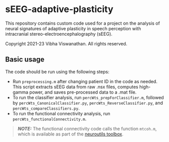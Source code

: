 # sEEG-adaptive-plasticity

This repository contains custom code used for a project on the analysis of neural signatures of adaptive plasticity in speech perception with intracranial stereo-electroencephalography (sEEG).

Copyright 2021-23 Vibha Viswanathan. All rights reserved.

## Basic usage

The code should be run using the following steps: 

- Run ```preprocessing.m``` after changing patient ID in the code as needed. This script extracts sEEG data from raw .nsx files, computes high-gamma power, and saves pre-processed data to a .mat file.
- To run the classifier analysis, run ```percWts_prepForClassifier.m```, followed by ```percWts_CanonicalClassifier.py```, ```percWts_ReverseClassifier.py```, and ```percWts_compareClassifiers.py```.
- To run the functional connectivity analysis, run ```percWts_functionalConnectivity.m```.


> **_NOTE:_** The functional connectivity code calls the function ```mtcoh.m```, which is available as part of the [neuroutils toolbox](https://github.com/vibhaviswana/neuroutils).


